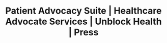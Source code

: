 --- 
title: "Patient Advocacy Suite | Healthcare Advocate Services | Unblock Health | Press"
Summary: "The first-in-class comprehensive digital healthcare suite of patient advocacy tools for patients and consumers who are determined to be empowered in their health care journey. Unblock Health is revolutionizing patient autonomy and healthcare consumerism."
banner: "/images/about/contentslider-1.jpg"
---